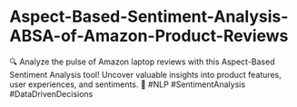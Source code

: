 # Aspect-Based-Sentiment-Analysis-ABSA-of-Amazon-Product-Reviews
🔍 Analyze the pulse of Amazon laptop reviews with this Aspect-Based Sentiment Analysis tool! Uncover valuable insights into product features, user experiences, and sentiments. 🚀 #NLP #SentimentAnalysis #DataDrivenDecisions
